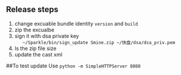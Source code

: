 
## Release steps
1. change excuable bundle identity `version` and `build`
2. zip the excualbe
3. sign it with dsa private key  
`	~/Sparkle/bin/sign_update Smine.zip ~/快盘/dsa/dsa_priv.pem`
4. ls the zip file size
5. update the cast xml

##To test update
Use `python -m SimpleHTTPServer 8080`  

